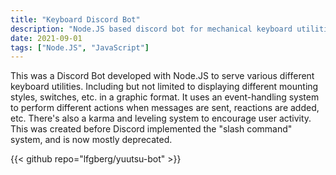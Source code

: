 ```yaml
---
title: "Keyboard Discord Bot"
description: "Node.JS based discord bot for mechanical keyboard utilities"
date: 2021-09-01
tags: ["Node.JS", "JavaScript"]
---
```

This was a Discord Bot developed with Node.JS to serve various different keyboard utilities. Including but not limited to displaying different mounting styles, switches, etc. in a graphic format. It uses an event-handling system to perform different actions when messages are sent, reactions are added, etc. There's also a karma and leveling system to encourage user activity. This was created before Discord implemented the "slash command" system, and is now mostly deprecated.

{{< github repo="lfgberg/yuutsu-bot" >}}
